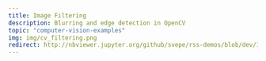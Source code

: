 ```yaml
---
title: Image Filtering
description: Blurring and edge detection in OpenCV
topic: "computer-vision-examples"
img: img/cv_filtering.png
redirect: http://nbviewer.jupyter.org/github/svepe/rss-demos/blob/dev/Image%20Filtering.ipynb
---
```


